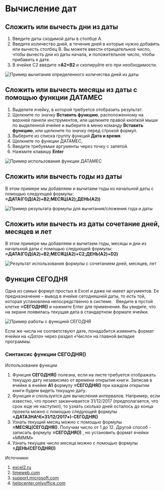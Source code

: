 # Вычисление дат 

## Сложить или вычесть дни из даты

1. Введите даты сходимой даты в столбце A.
2. Введите количество дней, в течение дней 
в которые нужно добавить или вычесть столбец B. 
Вы можете ввести отрицательное число, чтобы вычесть дни из даты начала, 
и положительное число, чтобы прибавить к дате.
1. В ячейке C2 введите **=A2+B2** 
и скопируйте его при необходимости.

![Пример вычитания определенного количества дней из даты](assets/17036199978746.png)

## Сложить или вычесть месяцы из даты с помощью функции ДАТАМЕС

1. Выделите ячейку, в которой требуется отобразить результат.
2. Щелкните по значку **Вставить функцию**, 
расположенному на верхней панели инструментов,
или щелкните правой кнопкой мыши 
по выделенной ячейке и 
выберите в меню команду **Вставить функцию**, 
или щелкните по значку  перед строкой формул.
4. Выберите из списка группу функций **Дата и время**.
5. Щелкните по функции ДАТАМЕС,
6. Введите требуемые аргументы через точку с запятой.
7. Нажмите клавишу **Enter**

![Пример использования функции ДАТАМЕС](assets/17051801680011.png)

## Сложить или вычесть годы из даты

В этом примере мы добавляем и вычитаем годы из начальной даты 
с помощью следующей формулы:
**=ДАТА(ГОД(A2)+B2;МЕСЯЦ(A2);ДЕНЬ(A2))**

![Пример результата формулы для вычитания/сложения года и даты](assets/17036200808341.png)

## Сложить или вычесть из даты сочетание дней, месяцев и лет

В этом примере мы добавляем и вычитаем годы, месяцы и дни 
из начальной даты с помощью следующей формулы:
**=ДАТА(ГОД(A2)+B2;МЕСЯЦ(A2)+C2;ДЕНЬ(A2)+D2)**

![Результат использования формулы с сочетанием дней, месяцев, лет](assets/17036201020678.png)

## Функция СЕГОДНЯ

Одна из самых формул простых в Excel 
и даже не имеет аргументов. 
Ее предназначение – вывод в ячейке сегодняшней даты, то есть той, которая установлена непосредственно в системе.  
Введите в пустой клетке **=СЕГОДНЯ()** 
и нажмите Enter для применения. 
Вы увидите, что на экране появилась текущая дата 
в стандартном формате ячейки.

![Пример работы с функцией СЕГОДНЯ](assets/17036203692350.png)

Если же числа не соответствуют дате, 
понадобится изменить формат ячейки на _«Дата»_ через раздел _«Число»_ на главной вкладке программы.

### Синтаксис функции СЕГОДНЯ()

Использование функции

1. Функция **СЕГОДНЯ()** полезна, если на листе требуется отображать текущую дату независимо от времени открытия книги. 
Записав в ячейке в ячейке **А1** формулу **=СЕГОДНЯ()** при каждом открытии книги будем видеть текущую дату.
1. Функция и спользуется для вычисления интервалов. 
Например, если известно, что проект заканчивается 31/12/2017 
(предполагается, что срок еще не наступил),
то узнать сколько дней осталось до конца проекта можно с помощью следующей формулы **=ДАТАЗНАЧ(«31/12/2017»)-СЕГОДНЯ()**
1. Узнать текущий месяц можно с помощью формулы **=МЕСЯЦ(СЕГОДНЯ()**. 
Получим число от 1 до 12. 
Другой способ - записать формулу **=СЕГОДНЯ())** , но установить формат ячейки «ММММ»
3. Узнать текущее число месяца можно с помощью формулы **=ДЕНЬ(СЕГОДНЯ())**

Источники:
1. [excel2.ru](https://excel2.ru/articles/funkciya-segodnya-v-ms-excel-segodnya)
2. [timeweb.com](https://timeweb.com/ru/community/articles/kak-ispolzovat-funkciyu-segodnya-v-microsoft-excel)
3. [support.microsoft.com](https://support.microsoft.com/ru-ru/office/сложение-или-вычитание-дат-b83768f5-f695-4311-98b1-757345f7e926)
4. [helpcenter.onlyoffice.com](https://helpcenter.onlyoffice.com/ru/onlyoffice-editors/onlyoffice-spreadsheet-editor/functions/edate.aspx)
